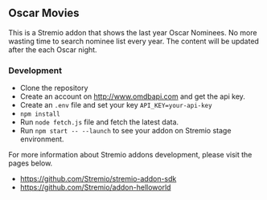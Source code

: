 ## Oscar Movies

This is a Stremio addon that shows the last year Oscar Nominees. 
No more wasting time to search nominee list every year.
The content will be updated after the each Oscar night.

### Development
* Clone the repository
* Create an account on http://www.omdbapi.com and get the api key.
* Create an ```.env``` file and set your key ```API_KEY=your-api-key```
* ```npm install```
* Run ```node fetch.js``` file and fetch the latest data.
* Run ```npm start -- --launch``` to see your addon on Stremio stage environment.

For more information about Stremio addons development, please visit the pages below.
* https://github.com/Stremio/stremio-addon-sdk
* https://github.com/Stremio/addon-helloworld  
 



